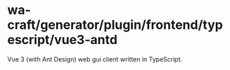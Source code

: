 # wa-craft/generator/plugin/frontend/typescript/vue3-antd

Vue 3 (with Ant Design) web gui client written in TypeScript.